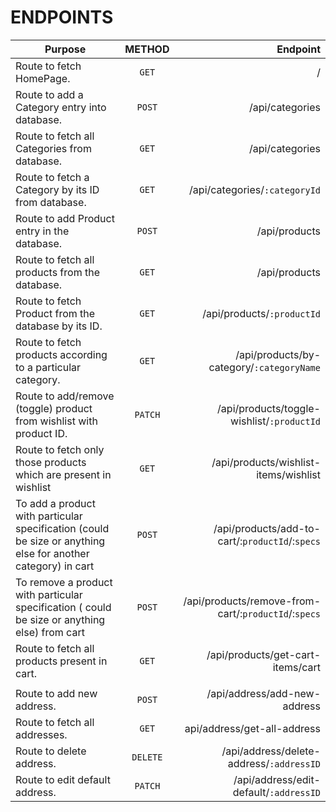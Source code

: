 # ENDPOINTS  


| Purpose      | METHOD          | Endpoint  |
| ------------- |:-------------:| -----:|
|   Route to fetch HomePage.   | `GET` | / |
|   Route to add a Category entry into database.   | `POST` | /api/categories |
|   Route to fetch all Categories from database.   | `GET` | /api/categories |
|   Route to fetch a Category by its ID from database.   | `GET` | /api/categories/`:categoryId` |
|   Route to add Product entry in the database.   | `POST` | /api/products |
|   Route to fetch all products from the database.   | `GET` | /api/products |
|   Route to fetch Product from the database by its ID.   | `GET` | /api/products/`:productId` |
|   Route to fetch products according to a particular category.   | `GET` | /api/products/by-category/`:categoryName` |
|   Route to add/remove (toggle) product from wishlist with product ID.   | `PATCH` | /api/products/toggle-wishlist/`:productId` |
|   Route to fetch only those products which are present in wishlist   | `GET` | /api/products/wishlist-items/wishlist |
|   To add a product with particular specification (could be size or anything else for another category) in cart   | `POST` | /api/products/add-to-cart/:`productId`/:`specs` |
|   To remove a product with particular specification ( could be size or anything else) from cart   | `POST` | /api/products/remove-from-cart/:`productId`/:`specs` |
|   Route to fetch all products present in cart.   | `GET` | /api/products/get-cart-items/cart |
|    |  | |
|   Route to add new address.   | `POST` | /api/address/add-new-address |
|   Route to fetch all addresses.   | `GET` | api/address/get-all-address |
|   Route to delete address.   | `DELETE` | /api/address/delete-address/`:addressID` |
|   Route to edit default address.  | `PATCH` | /api/address/edit-default/`:addressID` |